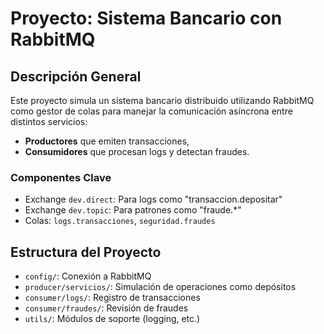 
# Proyecto: Sistema Bancario con RabbitMQ

## Descripción General
Este proyecto simula un sistema bancario distribuido utilizando RabbitMQ como gestor de colas para manejar la comunicación asíncrona entre distintos servicios:
- **Productores** que emiten transacciones,
- **Consumidores** que procesan logs y detectan fraudes.

### Componentes Clave
- Exchange `dev.direct`: Para logs como "transaccion.depositar"
- Exchange `dev.topic`: Para patrones como "fraude.*"
- Colas: `logs.transacciones`, `seguridad.fraudes`

## Estructura del Proyecto
- `config/`: Conexión a RabbitMQ
- `producer/servicios/`: Simulación de operaciones como depósitos
- `consumer/logs/`: Registro de transacciones
- `consumer/fraudes/`: Revisión de fraudes
- `utils/`: Módulos de soporte (logging, etc.)
